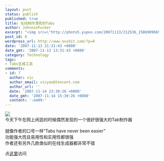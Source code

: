 ```yaml
---
layout: post
status: publish
published: true
title: 在线制作漂亮的Tabs
author: JohnnieFucker
excerpt: "<img src=\"http://photo5.yupoo.com/20071113/212536_1586909665.jpg\" />\r\n今天下午在网上闲逛的时候偶然发现的一个很好很强大的Tab制作器\r\n"
post_id: 8
wordpress_url: http://www.oushit.com/?p=8
date: '2007-11-13 21:31:43 +0800'
date_gmt: '2007-11-13 13:31:43 +0800'
category: Technology
tags:
- Tabs生成工具
comments:
- id: 7
  author: vic
  author_email: vicyao@tencent.com
  author_url: ''
  date: '2007-11-14 23:30:26 +0800'
  date_gmt: '2007-11-14 15:30:26 +0800'
  content: ':em09:'
---
```

<p><img src="http://photo5.yupoo.com/20071113/212536_1586909665.jpg" /><br />
今天下午在网上闲逛的时候偶然发现的一个很好很强大的Tab制作器<br />
<!--break--><a id="more-8"></a><br />
就像作者的口号一样“Tabs have never been easier”<br />
功能强大而且易用性和实用性都很强<br />
作者还有另外几款类似的在线生成器都非常不错</p>
<p>点<a href="http://www.tabsgenerator.com" target="_blank">这里</a>访问</p>
